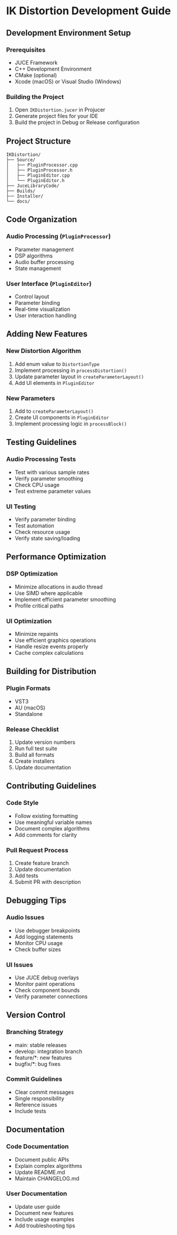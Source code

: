 # IK Distortion Development Guide

## Development Environment Setup

### Prerequisites
- JUCE Framework
- C++ Development Environment
- CMake (optional)
- Xcode (macOS) or Visual Studio (Windows)

### Building the Project
1. Open `IKDistortion.jucer` in Projucer
2. Generate project files for your IDE
3. Build the project in Debug or Release configuration

## Project Structure

```
IKDistortion/
├── Source/
│   ├── PluginProcessor.cpp
│   ├── PluginProcessor.h
│   ├── PluginEditor.cpp
│   └── PluginEditor.h
├── JuceLibraryCode/
├── Builds/
├── Installer/
└── docs/
```

## Code Organization

### Audio Processing (`PluginProcessor`)
- Parameter management
- DSP algorithms
- Audio buffer processing
- State management

### User Interface (`PluginEditor`)
- Control layout
- Parameter binding
- Real-time visualization
- User interaction handling

## Adding New Features

### New Distortion Algorithm
1. Add enum value to `DistortionType`
2. Implement processing in `processDistortion()`
3. Update parameter layout in `createParameterLayout()`
4. Add UI elements in `PluginEditor`

### New Parameters
1. Add to `createParameterLayout()`
2. Create UI components in `PluginEditor`
3. Implement processing logic in `processBlock()`

## Testing Guidelines

### Audio Processing Tests
- Test with various sample rates
- Verify parameter smoothing
- Check CPU usage
- Test extreme parameter values

### UI Testing
- Verify parameter binding
- Test automation
- Check resource usage
- Verify state saving/loading

## Performance Optimization

### DSP Optimization
- Minimize allocations in audio thread
- Use SIMD where applicable
- Implement efficient parameter smoothing
- Profile critical paths

### UI Optimization
- Minimize repaints
- Use efficient graphics operations
- Handle resize events properly
- Cache complex calculations

## Building for Distribution

### Plugin Formats
- VST3
- AU (macOS)
- Standalone

### Release Checklist
1. Update version numbers
2. Run full test suite
3. Build all formats
4. Create installers
5. Update documentation

## Contributing Guidelines

### Code Style
- Follow existing formatting
- Use meaningful variable names
- Document complex algorithms
- Add comments for clarity

### Pull Request Process
1. Create feature branch
2. Update documentation
3. Add tests
4. Submit PR with description

## Debugging Tips

### Audio Issues
- Use debugger breakpoints
- Add logging statements
- Monitor CPU usage
- Check buffer sizes

### UI Issues
- Use JUCE debug overlays
- Monitor paint operations
- Check component bounds
- Verify parameter connections

## Version Control

### Branching Strategy
- main: stable releases
- develop: integration branch
- feature/*: new features
- bugfix/*: bug fixes

### Commit Guidelines
- Clear commit messages
- Single responsibility
- Reference issues
- Include tests

## Documentation

### Code Documentation
- Document public APIs
- Explain complex algorithms
- Update README.md
- Maintain CHANGELOG.md

### User Documentation
- Update user guide
- Document new features
- Include usage examples
- Add troubleshooting tips 